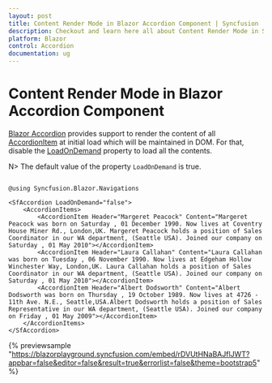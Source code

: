 ```yaml
---
layout: post
title: Content Render Mode in Blazor Accordion Component | Syncfusion
description: Checkout and learn here all about Content Render Mode in Syncfusion Blazor Accordion component and more.
platform: Blazor
control: Accordion
documentation: ug
---
```


# Content Render Mode in Blazor Accordion Component

[Blazor Accordion](https://www.syncfusion.com/blazor-components/blazor-accordion) provides support to render the content of all [AccordionItem](https://help.syncfusion.com/cr/blazor/Syncfusion.Blazor.Navigations.AccordionItem.html) at initial load which will be maintained in DOM. For that, disable the [LoadOnDemand](https://help.syncfusion.com/cr/blazor/Syncfusion.Blazor.Navigations.SfAccordion.html#Syncfusion_Blazor_Navigations_SfAccordion_LoadOnDemand) property to load all the contents.

N> The default value of the property `LoadOnDemand` is true.

```cshtml

@using Syncfusion.Blazor.Navigations

<SfAccordion LoadOnDemand="false">
    <AccordionItems>
        <AccordionItem Header="Margeret Peacock" Content="Margeret Peacock was born on Saturday , 01 December 1990. Now lives at Coventry House Miner Rd., London,UK. Margeret Peacock holds a position of Sales Coordinator in our WA department, (Seattle USA). Joined our company on Saturday , 01 May 2010"></AccordionItem>
        <AccordionItem Header="Laura Callahan" Content="Laura Callahan was born on Tuesday , 06 November 1990. Now lives at Edgeham Hollow Winchester Way, London,UK. Laura Callahan holds a position of Sales Coordinator in our WA department, (Seattle USA). Joined our company on Saturday , 01 May 2010"></AccordionItem>
        <AccordionItem Header="Albert Dodsworth" Content="Albert Dodsworth was born on Thursday , 19 October 1989. Now lives at 4726 - 11th Ave. N.E., Seattle,USA.Albert Dodsworth holds a position of Sales Representative in our WA department, (Seattle USA). Joined our company on Friday , 01 May 2009"></AccordionItem>
    </AccordionItems>
</SfAccordion>

```

{% previewsample "https://blazorplayground.syncfusion.com/embed/rDVUtHNaBAJflJWT?appbar=false&editor=false&result=true&errorlist=false&theme=bootstrap5" %}